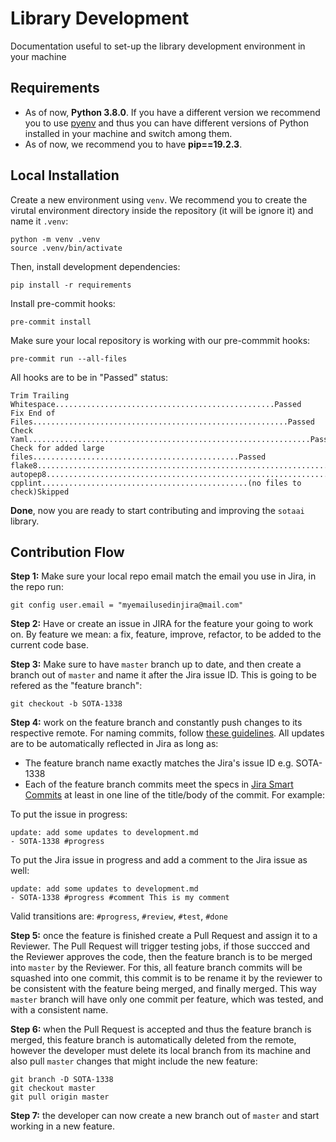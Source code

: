 # Library Development

Documentation useful to set-up the library development environment in your machine

## Requirements

- As of now, **Python 3.8.0**. If you have a different version we recommend you to use [pyenv](https://github.com/pyenv/pyenv) and thus you can have different versions of Python installed in your machine and switch among them.
- As of now, we recommend you to have **pip==19.2.3**.

## Local Installation

Create a new environment using `venv`. We recommend you to create the virutal environment directory inside the repository (it will be ignore it) and name it `.venv`:

```
python -m venv .venv
source .venv/bin/activate
```

Then, install development dependencies:

```
pip install -r requirements
```

Install pre-commit hooks:

```
pre-commit install
```

Make sure your local repository is working with our pre-commmit hooks:

```
pre-commit run --all-files
```

All hooks are to be in "Passed" status:

```
Trim Trailing Whitespace.................................................Passed
Fix End of Files.........................................................Passed
Check Yaml...............................................................Passed
Check for added large files..............................................Passed
flake8...................................................................Passed
autopep8.................................................................Passed
cpplint..............................................(no files to check)Skipped
```

**Done**, now you are ready to start contributing and improving the `sotaai` library.

## Contribution Flow

**Step 1:** Make sure your local repo email match the email you use in Jira, in the repo run:

```
git config user.email = "myemailusedinjira@mail.com"
```

**Step 2:** Have or create an issue in JIRA for the feature your going to work on. By feature we mean: a fix, feature, improve, refactor, to be added to the current code base.

**Step 3:** Make sure to have `master` branch up to date, and then create a branch out of `master` and name it after the Jira issue ID. This is going to be refered as the "feature branch":

```
git checkout -b SOTA-1338
```

**Step 4:** work on the feature branch and constantly push changes to its respective remote. For naming commits, follow [these guidelines](https://github.com/stateoftheartai/sotaai/blob/master/docs/common/commits.md). All updates are to be automatically reflected in Jira as long as:

- The feature branch name exactly matches the Jira's issue ID e.g. SOTA-1338
- Each of the feature branch commits meet the specs in [Jira Smart Commits](https://support.atlassian.com/jira-software-cloud/docs/process-issues-with-smart-commits/) at least in one line of the title/body of the commit. For example:

To put the issue in progress:

```
update: add some updates to development.md
- SOTA-1338 #progress
```

To put the Jira issue in progress and add a comment to the Jira issue as well:

```
update: add some updates to development.md
- SOTA-1338 #progress #comment This is my comment
```

Valid transitions are: `#progress`, `#review`, `#test`, `#done`

**Step 5:** once the feature is finished create a Pull Request and assign it to a Reviewer. The Pull Request will trigger testing jobs, if those succced and the Reviewer approves the code, then the feature branch is to be merged into `master` by the Reviewer. For this, all feature branch commits will be squashed into one commit, this commit is to be rename it by the reviewer to be consistent with the feature being merged, and finally merged. This way `master` branch will have only one commit per feature, which was tested, and with a consistent name.

**Step 6:** when the Pull Request is accepted and thus the feature branch is merged, this feature branch is automatically deleted from the remote, however the developer must delete its local branch from its machine and also pull `master` changes that might include the new feature:

```
git branch -D SOTA-1338
git checkout master
git pull origin master
```

**Step 7:** the developer can now create a new branch out of `master` and start working in a new feature.
